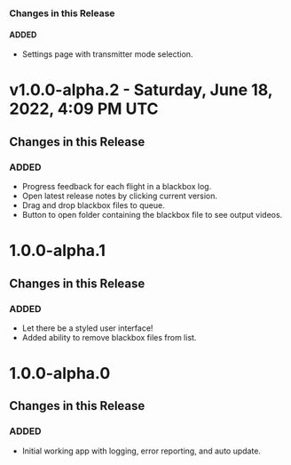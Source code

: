 ### Changes in this Release

#### ADDED

* Settings page with transmitter mode selection.


# v1.0.0-alpha.2 - Saturday, June 18, 2022, 4:09 PM UTC

## Changes in this Release

### ADDED

* Progress feedback for each flight in a blackbox log.
* Open latest release notes by clicking current version.
* Drag and drop blackbox files to queue.
* Button to open folder containing the blackbox file to see output videos.


# 1.0.0-alpha.1

## Changes in this Release

### ADDED

* Let there be a styled user interface!
* Added ability to remove blackbox files from list.

# 1.0.0-alpha.0

## Changes in this Release

### ADDED

* Initial working app with logging, error reporting, and auto update.

